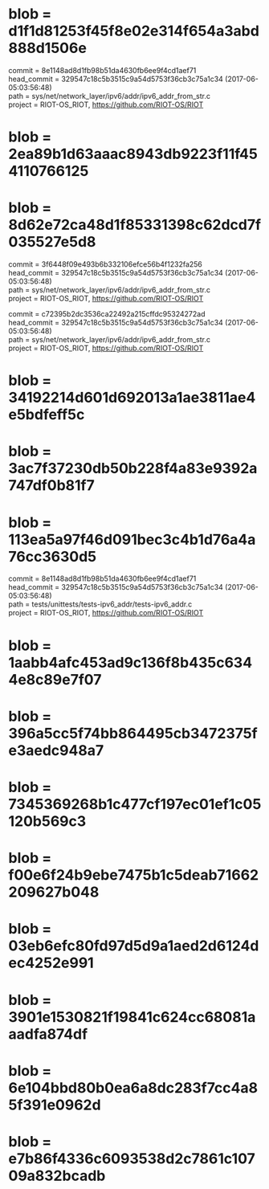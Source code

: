 # blob = d1f1d81253f45f8e02e314f654a3abd888d1506e
commit = 8e1148ad8d1fb98b51da4630fb6ee9f4cd1aef71  
head_commit = 329547c18c5b3515c9a54d5753f36cb3c75a1c34 (2017-06-05:03:56:48)  
path = sys/net/network_layer/ipv6/addr/ipv6_addr_from_str.c  
project = RIOT-OS_RIOT, https://github.com/RIOT-OS/RIOT  

# blob = 2ea89b1d63aaac8943db9223f11f454110766125
# blob = 8d62e72ca48d1f85331398c62dcd7f035527e5d8
commit = 3f6448f09e493b6b332106efce56b4f1232fa256  
head_commit = 329547c18c5b3515c9a54d5753f36cb3c75a1c34 (2017-06-05:03:56:48)  
path = sys/net/network_layer/ipv6/addr/ipv6_addr_from_str.c  
project = RIOT-OS_RIOT, https://github.com/RIOT-OS/RIOT  

commit = c72395b2dc3536ca22492a215cffdc95324272ad  
head_commit = 329547c18c5b3515c9a54d5753f36cb3c75a1c34 (2017-06-05:03:56:48)  
path = sys/net/network_layer/ipv6/addr/ipv6_addr_from_str.c  
project = RIOT-OS_RIOT, https://github.com/RIOT-OS/RIOT  

# blob = 34192214d601d692013a1ae3811ae4e5bdfeff5c
# blob = 3ac7f37230db50b228f4a83e9392a747df0b81f7
# blob = 113ea5a97f46d091bec3c4b1d76a4a76cc3630d5
commit = 8e1148ad8d1fb98b51da4630fb6ee9f4cd1aef71  
head_commit = 329547c18c5b3515c9a54d5753f36cb3c75a1c34 (2017-06-05:03:56:48)  
path = tests/unittests/tests-ipv6_addr/tests-ipv6_addr.c  
project = RIOT-OS_RIOT, https://github.com/RIOT-OS/RIOT  

# blob = 1aabb4afc453ad9c136f8b435c6344e8c89e7f07
# blob = 396a5cc5f74bb864495cb3472375fe3aedc948a7
# blob = 7345369268b1c477cf197ec01ef1c05120b569c3
# blob = f00e6f24b9ebe7475b1c5deab71662209627b048
# blob = 03eb6efc80fd97d5d9a1aed2d6124dec4252e991
# blob = 3901e1530821f19841c624cc68081aaadfa874df
# blob = 6e104bbd80b0ea6a8dc283f7cc4a85f391e0962d
# blob = e7b86f4336c6093538d2c7861c10709a832bcadb
